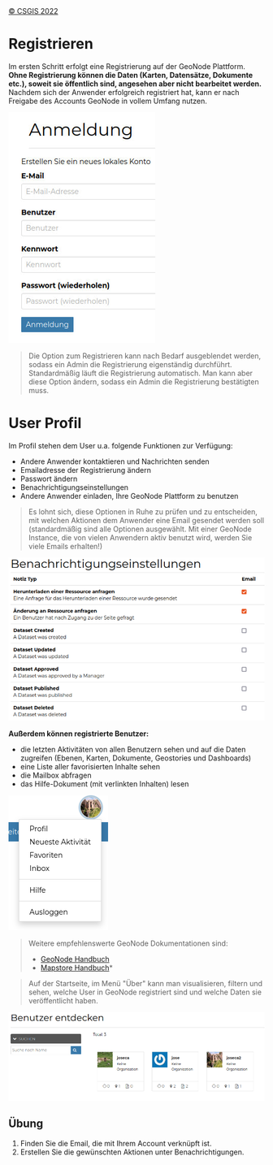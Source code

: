 <!-- the Menu -->

<link rel="stylesheet" media="all" href="../styles.css" />
<div id="logo"><a href="https://csgis.de">© CSGIS 2022</a></div>
<div id="menu"></div>
<div id="jumpMenu"></div>
<script src="../menu.js"></script>
<script src="../jumpmenu.js"></script>
<!-- the Menu -->

# Registrieren

Im ersten Schritt erfolgt eine Registrierung auf der GeoNode Plattform. **Ohne Registrierung können die Daten (Karten, Datensätze, Dokumente etc.), soweit sie öffentlich sind, angesehen aber nicht bearbeitet werden.**
Nachdem sich der Anwender erfolgreich registriert hat, kann er nach Freigabe des Accounts GeoNode in vollem Umfang nutzen.

![Anmeldung](images/image2.jpg)

> Die Option zum Registrieren kann nach Bedarf ausgeblendet werden, sodass ein Admin die Registrierung eigenständig durchführt.
> Standardmäßig läuft die Registrierung automatisch. Man kann aber diese Option ändern, sodass ein Admin die Registrierung bestätigten muss.

# User Profil

Im Profil stehen dem User u.a. folgende Funktionen zur Verfügung:

- Andere Anwender kontaktieren und Nachrichten senden
- Emailadresse der Registrierung ändern
- Passwort ändern
- Benachrichtigungseinstellungen
- Andere Anwender einladen, Ihre GeoNode Plattform zu benutzen

> Es lohnt sich, diese Optionen in Ruhe zu prüfen und zu entscheiden, mit welchen Aktionen dem Anwender eine Email gesendet werden soll (standardmäßig sind alle Optionen ausgewählt. Mit einer GeoNode Instance, die von vielen Anwendern aktiv benutzt wird, werden Sie viele Emails erhalten!)

![Benachrichtigungen](images/image4.png)

**Außerdem können registrierte Benutzer:**

- die letzten Aktivitäten von allen Benutzern sehen und auf die Daten zugreifen (Ebenen, Karten, Dokumente, Geostories und Dashboards)
- eine Liste aller favorisierten Inhalte sehen
- die Mailbox abfragen
- das Hilfe-Dokument (mit verlinkten Inhalten) lesen

![Profil](images/image5.png)

> Weitere empfehlenswerte GeoNode Dokumentationen sind:
>
> - [GeoNode Handbuch](https://docs.geonode.org/en/master/usage/index.html)
> - [Mapstore Handbuch](https://mapstore.readthedocs.io/en/latest/user-guide/home-page/)*

> Auf der Startseite, im Menü "Über"  kann man visualisieren, filtern und sehen, welche User in GeoNode registriert sind und welche Daten sie  veröffentlicht haben.


![Benutzer](images/image8.png)

## Übung

1. Finden Sie die Email, die mit Ihrem Account verknüpft ist.
2. Erstellen Sie die gewünschten Aktionen unter Benachrichtigungen.
